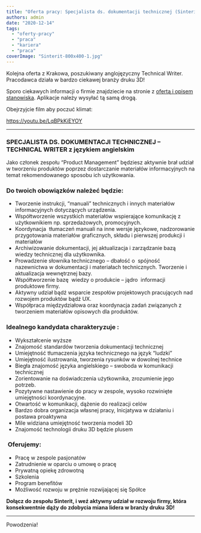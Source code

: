 ```yaml
---
title: "Oferta pracy: Specjalista ds. dokumentacji technicznej (Sinterit) – Kraków"
authors: admin
date: "2020-12-14"
tags:
  - "oferty-pracy"
  - "praca"
  - "kariera"
  - "praca"
coverImage: "Sinterit-800x400-1.jpg"
---
```


Kolejna oferta z Krakowa, poszukiwany anglojęzyczny Technical Writer. Pracodawca
działa w bardzo ciekawej branży druku 3D!

<!--truncate-->

Sporo ciekawych informacji o firmie znajdziecie na stronie z
[ofertą i opisem stanowiska](https://www.sinterit.com/career/#1559132967732-398aa2cb-6767).
Aplikacje należy wysyłać tą samą drogą.

Obejrzyjcie film aby poczuć klimat:

https://youtu.be/LqBPkKiEYOY

---

### **SPECJALISTA DS. DOKUMENTACJI TECHNICZNEJ – TECHNICAL WRITER z językiem angielskim**

Jako członek zespołu “Product Management” będziesz aktywnie brał udział w
tworzeniu produktów poprzez dostarczanie materiałów informacyjnych na temat
rekomendowanego sposobu ich użytkowania.

### **Do twoich obowiązków należeć będzie:**

- Tworzenie instrukcji, “manuali” technicznych i innych materiałów
  informacyjnych dotyczących urządzenia.
- Współtworzenie wszystkich materiałów wspierające komunikację z użytkownikiem
  np. sprzedażowych, promocyjnych.
- Koordynacja  tłumaczeń manuali na inne wersje językowe, nadzorowanie
  przygotowania materiałów graficznych, składu i pierwszej produkcji i
  materiałów
- Archiwizowanie dokumentacji, jej aktualizacja i zarządzanie bazą wiedzy
  technicznej dla użytkownika.
- Prowadzenie słownika technicznego – dbałość o  spójność  nazewnictwa w
  dokumentacji i materiałach technicznych. Tworzenie i aktualizacja wewnętrznej
  bazy.
- Współtworzenie bazę  wiedzy o produkcie – jądro  informacji produktowe firmy.
- Aktywny udział bądź wsparcie zespołów projektowych pracujących nad rozwojem
  produktów bądź UX.
- Współpraca międzydziałowa oraz koordynacja zadań związanych z tworzeniem
  materiałów opisowych dla produktów.

### **Idealnego kandydata charakteryzuje :**

- Wykształcenie wyższe
- Znajomość standardów tworzenia dokumentacji technicznej
- Umiejętność tłumaczenia języka technicznego na język “ludzki”
- Umiejętność ilustrowania, tworzenia rysunków w dowolnej technice
- Biegła znajomość języka angielskiego – swoboda w komunikacji technicznej
- Zorientowanie na doświadczenia użytkownika, zrozumienie jego potrzeb.
- Pozytywne nastawienie do pracy w zespole, wysoko rozwinięte umiejętności
  koordynacyjne.
- Otwartość w komunikacji, dążenie do realizacji celów
- Bardzo dobra organizacja własnej pracy, Inicjatywa w działaniu i postawa
  proaktywna
- Mile widziana umiejętność tworzenia modeli 3D
- Znajomość technologii druku 3D będzie plusem

###  **Oferujemy**:

- Pracę w zespole pasjonatów
- Zatrudnienie w oparciu o umowę o pracę
- Prywatną opiekę zdrowotną
- Szkolenia
- Program benefitów
- Możliwość rozwoju w prężnie rozwijającej się Spółce

**Dołącz do zespołu Sinterit, i weź aktywny udział w rozwoju firmy, która
konsekwentnie dąży do zdobycia miana lidera w branży druku 3D!**

---

Powodzenia!
